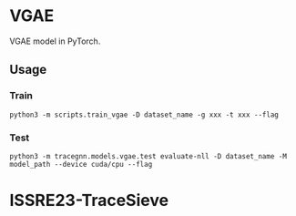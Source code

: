 # VGAE
VGAE model in PyTorch.

## Usage
### Train
```
python3 -m scripts.train_vgae -D dataset_name -g xxx -t xxx --flag
```

### Test
```
python3 -m tracegnn.models.vgae.test evaluate-nll -D dataset_name -M model_path --device cuda/cpu --flag
```
# ISSRE23-TraceSieve

